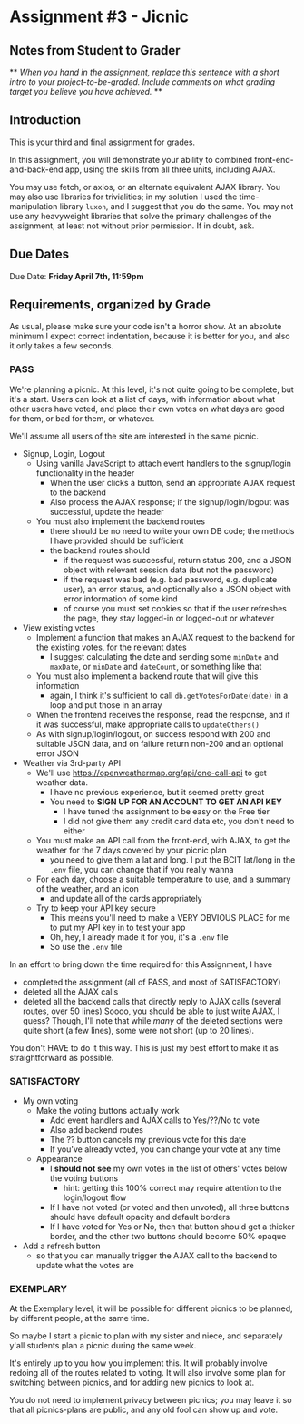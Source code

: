 # Assignment #3 - Jicnic


## Notes from Student to Grader

** *When you hand in the assignment, replace this sentence with a short intro to your project-to-be-graded.  Include comments on what grading target you believe you have achieved.* **


## Introduction

This is your third and final assignment for grades.

In this assignment, you will demonstrate your ability to combined front-end-and-back-end app, using the skills from all three units, including AJAX.

You may use fetch, or axios, or an alternate equivalent AJAX library.  You may also use libraries for trivialities; in my solution I used the time-manipulation library `luxon`, and I suggest that you do the same.  You may not use any heavyweight libraries that solve the primary challenges of the assignment, at least not without prior permission.  If in doubt, ask.


## Due Dates


Due Date: **Friday April 7th, 11:59pm**




## Requirements, organized by Grade

As usual, please make sure your code isn't a horror show.  At an absolute minimum I expect correct indentation, because it is better for you, and also it only takes a few seconds.



### PASS

We're planning a picnic.  At this level, it's not quite going to be complete, but it's a start.  Users can look at a list of days, with information about what other users have voted, and place their own votes on what days are good for them, or bad for them, or whatever.

We'll assume all users of the site are interested in the same picnic.

* Signup, Login, Logout
    * Using vanilla JavaScript to attach event handlers to the signup/login functionality in the header
        * When the user clicks a button, send an appropriate AJAX request to the backend
        * Also process the AJAX response; if the signup/login/logout was successful, update the header
    * You must also implement the backend routes
        * there should be no need to write your own DB code; the methods I have provided should be sufficient
        * the backend routes should
            * if the request was successful, return status 200, and a JSON object with relevant session data (but not the password)
            * if the request was bad (e.g. bad password, e.g. duplicate user), an error status, and optionally also a JSON object with error information of some kind
            * of course you must set cookies so that if the user refreshes the page, they stay logged-in or logged-out or whatever
* View existing votes
    * Implement a function that makes an AJAX request to the backend for the existing votes, for the relevant dates
        * I suggest calculating the date and sending some `minDate` and `maxDate`, or `minDate` and `dateCount`, or something like that
    * You must also implement a backend route that will give this information
        * again, I think it's sufficient to call `db.getVotesForDate(date)` in a loop and put those in an array
    * When the frontend receives the response, read the response, and if it was successful, make appropriate calls to `updateOthers()`
    * As with signup/login/logout, on success respond with 200 and suitable JSON data, and on failure return non-200 and an optional error JSON
* Weather via 3rd-party API
    * We'll use https://openweathermap.org/api/one-call-api to get weather data.
        * I have no previous experience, but it seemed pretty great
        * You need to **SIGN UP FOR AN ACCOUNT TO GET AN API KEY**
            * I have tuned the assignment to be easy on the Free tier
            * I did not give them any credit card data etc, you don't need to either
    * You must make an API call from the front-end, with AJAX, to get the weather for the 7 days covered by your picnic plan
        * you need to give them a lat and long.  I put the BCIT lat/long in the `.env` file, you can change that if you really wanna
    * For each day, choose a suitable temperature to use, and a summary of the weather, and an icon
        * and update all of the cards appropriately
    * Try to keep your API key secure
        * This means you'll need to make a VERY OBVIOUS PLACE for me to put my API key in to test your app
        * Oh, hey, I already made it for you, it's a `.env` file
        * So use the `.env` file


In an effort to bring down the time required for this Assignment, I have
* completed the assignment (all of PASS, and most of SATISFACTORY)
* deleted all the AJAX calls
* deleted all the backend calls that directly reply to AJAX calls (several routes, over 50 lines)
Soooo, you should be able to just write AJAX, I guess?  Though, I'll note that while *many* of the deleted sections were quite short (a few lines), some were not short (up to 20 lines).

You don't HAVE to do it this way.  This is just my best effort to make it as straightforward as possible.



### SATISFACTORY


* My own voting
    * Make the voting buttons actually work
        * Add event handlers and AJAX calls to Yes/??/No to vote
        * Also add backend routes
        * The ?? button cancels my previous vote for this date
        * If you've already voted, you can change your vote at any time
    * Appearance
        * I **should not see** my own votes in the list of others' votes below the voting buttons
            * hint: getting this 100% correct may require attention to the login/logout flow
        * If I have not voted (or voted and then unvoted), all three buttons should have default opacity and default borders
        * If I have voted for Yes or No, then that button should get a thicker border, and the other two buttons should become 50% opaque
* Add a refresh button
    * so that you can manually trigger the AJAX call to the backend to update what the votes are






### EXEMPLARY

At the Exemplary level, it will be possible for different picnics to be planned, by different people, at the same time.

So maybe I start a picnic to plan with my sister and niece, and separately y'all students plan a picnic during the same week.

It's entirely up to you how you implement this.  It will probably involve redoing all of the routes related to voting.  It will also involve some plan for switching between picnics, and for adding new picnics to look at.

You do not need to implement privacy between picnics; you may leave it so that all picnics-plans are public, and any old fool can show up and vote.
